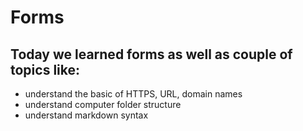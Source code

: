 # Forms
## Today we learned forms as well as couple of topics like:
- understand the basic of HTTPS, URL, domain names
- understand computer folder structure
- understand markdown syntax
